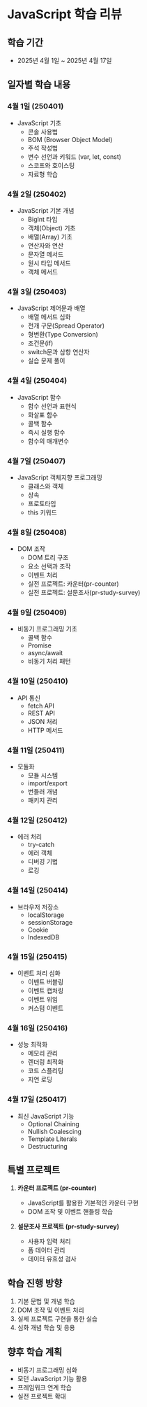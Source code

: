 # JavaScript 학습 리뷰
 
 ## 학습 기간
 
 - 2025년 4월 1일 ~ 2025년 4월 17일
 
 ## 일자별 학습 내용
 
 ### 4월 1일 (250401)
 
 - JavaScript 기초
   - 콘솔 사용법
   - BOM (Browser Object Model)
   - 주석 작성법
   - 변수 선언과 키워드 (var, let, const)
   - 스코프와 호이스팅
   - 자료형 학습
 
 ### 4월 2일 (250402)
 
 - JavaScript 기본 개념
   - BigInt 타입
   - 객체(Object) 기초
   - 배열(Array) 기초
   - 연산자와 연산
   - 문자열 메서드
   - 원시 타입 메서드
   - 객체 메서드
 
 ### 4월 3일 (250403)
 
 - JavaScript 제어문과 배열
   - 배열 메서드 심화
   - 전개 구문(Spread Operator)
   - 형변환(Type Conversion)
   - 조건문(if)
   - switch문과 삼항 연산자
   - 실습 문제 풀이
 
 ### 4월 4일 (250404)
 
 - JavaScript 함수
   - 함수 선언과 표현식
   - 화살표 함수
   - 콜백 함수
   - 즉시 실행 함수
   - 함수의 매개변수
 
 ### 4월 7일 (250407)
 
 - JavaScript 객체지향 프로그래밍
   - 클래스와 객체
   - 상속
   - 프로토타입
   - this 키워드
 
 ### 4월 8일 (250408)
 
 - DOM 조작
   - DOM 트리 구조
   - 요소 선택과 조작
   - 이벤트 처리
   - 실전 프로젝트: 카운터(pr-counter)
   - 실전 프로젝트: 설문조사(pr-study-survey)
 
 ### 4월 9일 (250409)
 
 - 비동기 프로그래밍 기초
   - 콜백 함수
   - Promise
   - async/await
   - 비동기 처리 패턴
 
 ### 4월 10일 (250410)
 
 - API 통신
   - fetch API
   - REST API
   - JSON 처리
   - HTTP 메서드
 
 ### 4월 11일 (250411)
 
 - 모듈화
   - 모듈 시스템
   - import/export
   - 번들러 개념
   - 패키지 관리
 
 ### 4월 12일 (250412)
 
 - 에러 처리
   - try-catch
   - 에러 객체
   - 디버깅 기법
   - 로깅
 
 ### 4월 14일 (250414)
 
 - 브라우저 저장소
   - localStorage
   - sessionStorage
   - Cookie
   - IndexedDB
 
 ### 4월 15일 (250415)
 
 - 이벤트 처리 심화
   - 이벤트 버블링
   - 이벤트 캡처링
   - 이벤트 위임
   - 커스텀 이벤트
 
 ### 4월 16일 (250416)
 
 - 성능 최적화
   - 메모리 관리
   - 렌더링 최적화
   - 코드 스플리팅
   - 지연 로딩
 
 ### 4월 17일 (250417)
 
 - 최신 JavaScript 기능
   - Optional Chaining
   - Nullish Coalescing
   - Template Literals
   - Destructuring
 
 ## 특별 프로젝트
 
 1. **카운터 프로젝트 (pr-counter)**
 
    - JavaScript를 활용한 기본적인 카운터 구현
    - DOM 조작 및 이벤트 핸들링 학습
 
 2. **설문조사 프로젝트 (pr-study-survey)**
    - 사용자 입력 처리
    - 폼 데이터 관리
    - 데이터 유효성 검사
 
 ## 학습 진행 방향
 
 1. 기본 문법 및 개념 학습
 2. DOM 조작 및 이벤트 처리
 3. 실제 프로젝트 구현을 통한 실습
 4. 심화 개념 학습 및 응용
 
 ## 향후 학습 계획
 
 - 비동기 프로그래밍 심화
 - 모던 JavaScript 기능 활용
 - 프레임워크 연계 학습
 - 실전 프로젝트 확대
